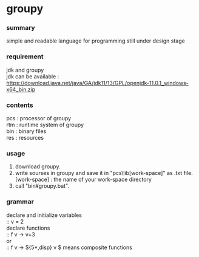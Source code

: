 ﻿# groupy
### summary
simple and readable language for programming
still under design stage

### requirement
jdk and groupy  
jdk can be available : https://download.java.net/java/GA/jdk11/13/GPL/openjdk-11.0.1_windows-x64_bin.zip

### contents
pcs : processor of groupy  
rtm : runtime system of groupy  
bin : binary files  
res : resources  

### usage
1. download groupy.
2. write sourses in groupy and save it in "pcs\lib\[work-space]" as .txt file.  
   [work-space] : the name of your work-space directory
3. call "bin¥groupy.bat".

### grammar
declare and initialize variables  
:: v = 2  
declare functions  
:: f v -> v+3  
or  
:: f v -> ${5*,disp} v
$ means composite functions
